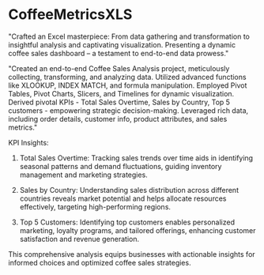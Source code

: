 # CoffeeMetricsXLS
"Crafted an Excel masterpiece: From data gathering and transformation to insightful analysis and captivating visualization. Presenting a dynamic coffee sales dashboard – a testament to end-to-end data prowess."


"Created an end-to-end Coffee Sales Analysis project, meticulously collecting, transforming, and analyzing data. Utilized advanced functions like XLOOKUP, INDEX MATCH, and formula manipulation. Employed Pivot Tables, Pivot Charts, Slicers, and Timelines for dynamic visualization. Derived pivotal KPIs - Total Sales Overtime, Sales by Country, Top 5 customers - empowering strategic decision-making. Leveraged rich data, including order details, customer info, product attributes, and sales metrics."

KPI Insights:

1. Total Sales Overtime: Tracking sales trends over time aids in identifying seasonal patterns and demand fluctuations, guiding inventory management and marketing strategies.

2. Sales by Country: Understanding sales distribution across different countries reveals market potential and helps allocate resources effectively, targeting high-performing regions.

3. Top 5 Customers: Identifying top customers enables personalized marketing, loyalty programs, and tailored offerings, enhancing customer satisfaction and revenue generation.

This comprehensive analysis equips businesses with actionable insights for informed choices and optimized coffee sales strategies.






